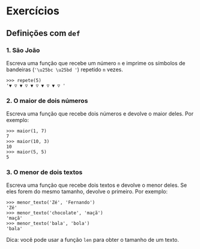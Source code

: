 # Exercícios

## Definições com `def`

### 1. São João

Escreva uma função que recebe um número `n` e imprime os símbolos
de bandeiras (`'\u25bc \u25bd '`) repetido `n` vezes.

```
>>> repete(5)
'▼ ▽ ▼ ▽ ▼ ▽ ▼ ▽ ▼ ▽ '
```

### 2. O maior de dois números

Escreva uma função que recebe dois números e devolve o maior
deles. Por exemplo:

```
>>> maior(1, 7)
7
>>> maior(10, 3)
10
>>> maior(5, 5)
5
```

### 3. O menor de dois textos

Escreva uma função que recebe dois textos e devolve o menor
deles. Se eles forem do mesmo tamanho, devolve o primeiro.
Por exemplo:

```
>>> menor_texto('Zé', 'Fernando')
'Zé'
>>> menor_texto('chocolate', 'maçã')
'maçã'
>>> menor_texto('bala', 'bola')
'bala'
```

Dica: você pode usar a função `len` para obter o tamanho de
um texto.

